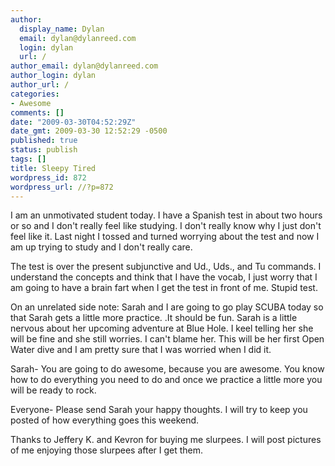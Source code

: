 ```yaml
---
author:
  display_name: Dylan
  email: dylan@dylanreed.com
  login: dylan
  url: /
author_email: dylan@dylanreed.com
author_login: dylan
author_url: /
categories:
- Awesome
comments: []
date: "2009-03-30T04:52:29Z"
date_gmt: 2009-03-30 12:52:29 -0500
published: true
status: publish
tags: []
title: Sleepy Tired
wordpress_id: 872
wordpress_url: //?p=872
---
```


I am an unmotivated student today. I have a Spanish test in about two hours or so and I don't really feel like studying. I don't really know why I just don't feel like it. Last night I tossed and turned worrying about the test and now I am up trying to study and I don't really care.

The test is over the present subjunctive and Ud., Uds., and Tu commands. I understand the concepts and think that I have the vocab, I just worry that I am going to have a brain fart when I get the test in front of me. Stupid test.

On an unrelated side note: Sarah and I are going to go play SCUBA today so that Sarah gets a little more practice. .It should be fun. Sarah is a little nervous about her upcoming adventure at Blue Hole. I keel telling her she will be fine and she still worries. I can't blame her. This will be her first Open Water dive and I am pretty sure that I was worried when I did it.

Sarah- You are going to do awesome, because you are awesome. You know how to do everything you need to do and once we practice a little more you will be ready to rock.

Everyone- Please send Sarah your happy thoughts. I will try to keep you posted of how everything goes this weekend.

Thanks to Jeffery K. and Kevron for buying me slurpees. I will post pictures of me enjoying those slurpees after I get them.

